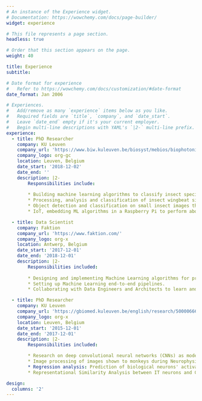 ```yaml
---
# An instance of the Experience widget.
# Documentation: https://wowchemy.com/docs/page-builder/
widget: experience

# This file represents a page section.
headless: true

# Order that this section appears on the page.
weight: 40

title: Experience
subtitle:

# Date format for experience
#   Refer to https://wowchemy.com/docs/customization/#date-format
date_format: Jan 2006

# Experiences.
#   Add/remove as many `experience` items below as you like.
#   Required fields are `title`, `company`, and `date_start`.
#   Leave `date_end` empty if it's your current employer.
#   Begin multi-line descriptions with YAML's `|2-` multi-line prefix.
experience:
  - title: PhD Researcher
    company: KU Leuven
    company_url: 'https://www.biw.kuleuven.be/biosyst/mebios/biophotonics-group'
    company_logo: org-gc
    location: Leuven, Belgium
    date_start: '2018-12-02'
    date_end: ''
    description: |2-
        Responsibilities include:
        
        * Building machine learning algorithms to classify insect species.
        * Processing, analysis and classification of insect wingbeat signals (short time-series) that are captured by optical sensors. 
        * Object detection and classification on small insect images that are extracted from high-resolution sticky plate photographs.
        * IoT, embedding ML algorithms in a Raspberry Pi to perform above tasks in the field in real time.

  - title: Data Scientist
    company: Faktion
    company_url: 'https://www.faktion.com/'
    company_logo: org-x
    location: Antwerp, Belgium
    date_start: '2017-12-01'
    date_end: '2018-12-01'
    description: |2-
        Responsibilities included:
        
        * Designing and implementing Machine Learning algorithms for predictive analytics.
        * Setting up Machine Learning end-to-end pipelines.
        * Collaborating with Data Engineers and Architects to learn and apply Big Data techniques.

  - title: PhD Researcher
    company: KU Leuven
    company_url: 'https://gbiomed.kuleuven.be/english/research/50000666/50000669/50488669'
    company_logo: org-x
    location: Leuven, Belgium
    date_start: '2015-12-01'
    date_end: '2017-12-01'
    description: |2-
        Responsibilities included:

        * Research on deep convolutional neural networks (CNNs) as models of biological neurons in visual areas of the brain.
        * Image processing of images shown to monkeys during Neurophysiology experiments and are later input to CNNs.
        * Regression analysis: Prediction of biological neurons' activations using CNN-layer activations.
        * Representational Similarity Analysis between IT neurons and CNNs.

design:
  columns: '2'
---
```


